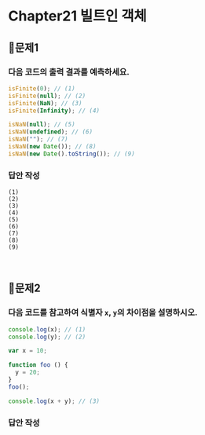 # Chapter21 빌트인 객체
## 📌문제1
### 다음 코드의 출력 결과를 예측하세요.
```js
isFinite(0); // (1)
isFinite(null); // (2)
isFinite(NaN); // (3)
isFinite(Infinity); // (4)

isNaN(null); // (5)
isNaN(undefined); // (6)
isNaN(""); // (7)
isNaN(new Date()); // (8)
isNaN(new Date().toString()); // (9)
```
### 답안 작성
```
(1) 
(2) 
(3) 
(4) 
(5) 
(6) 
(7) 
(8) 
(9)
```

<br>

## 📌문제2
### 다음 코드를 참고하여 식별자 `x`, `y`의 차이점을 설명하시오.
```js
console.log(x); // (1)
console.log(y); // (2)

var x = 10;

function foo () {
  y = 20;
}
foo();

console.log(x + y); // (3)
```
### 답안 작성
```
```

<br>
